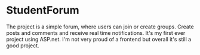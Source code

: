 # StudentForum
The project is a simple forum, where users can join or create groups. Create posts and comments and receive real time notifications.
It's my first ever project using ASP.net. I'm not very proud of a frontend but overall it's still a good project.
